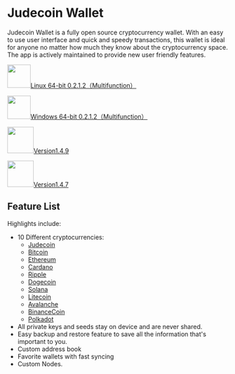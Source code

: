 # Judecoin Wallet
Judecoin Wallet is a fully open source cryptocurrency wallet. With an easy to use user interface and quick and speedy transactions, this wallet is ideal for anyone no matter how much they know about the cryptocurrency space. The app is actively maintained to provide new user friendly features.

<img src="https://github.com/Judecoin/wallet/assets/79756583/b3821f86-1e74-445f-9c85-5cde92819064" width="53px">[Linux 64-bit 0.2.1.2（Multifunction）](https://www.judecoin.io/storage/files/linux/judecoin-gui-linux-x64-v0.2.1.2.tar.bz2)

<img src="https://github.com/Judecoin/wallet/assets/79756583/63f6f982-9319-4222-bf4e-87aa19ea6533" width="53px">[Windows 64-bit 0.2.1.2（Multifunction）](https://www.judecoin.io/storage/files/win/judecoin-gui-win-x64-v0.2.1.2.zip)

<img src="https://github.com/Judecoin/wallet/assets/79756583/2ecf5d80-8ae6-4c26-b32b-6fdf5a07a607" width="60px">[Version1.4.9](https://www.judecoin.io/storage/files/android/judecoin-release-v1.4.9.apk)

<img src="https://github.com/Judecoin/wallet/assets/79756583/f1adc946-6ed4-48da-b984-984ae48e4c47" width="60px">[Version1.4.7](https://testflight.apple.com/join/4Cqg8Ihk)

## Feature List

Highlights include:
- 10 Different cryptocurrencies:
    - [Judecoin](https://www.judecoin.io/)
    - [Bitcoin](https://bitcoin.org/en/)
    - [Ethereum](https://ethereum.org/en/)
    - [Cardano](https://cardano.org/)
    - [Ripple](https://www.ripple.com/)
    - [Dogecoin](https://dogecoin.com/)
    - [Solana](https://solana.com/)
    - [Litecoin](https://litecoin.org/)
    - [Avalanche](https://www.avax.network/)
    - [BinanceCoin](https://www.bnbchain.org/)
    - [Polkadot](https://polkadot.network/)
- All private keys and seeds stay on device and are never shared.
- Easy backup and restore feature to save all the information that's important to you.
- Custom address book
- Favorite wallets with fast syncing
- Custom Nodes.

